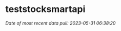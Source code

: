 
<!-- README.md is generated from README.Rmd. Please edit that file -->

# teststocksmartapi

*Date of most recent data pull: 2023-05-31 06:38:20*
